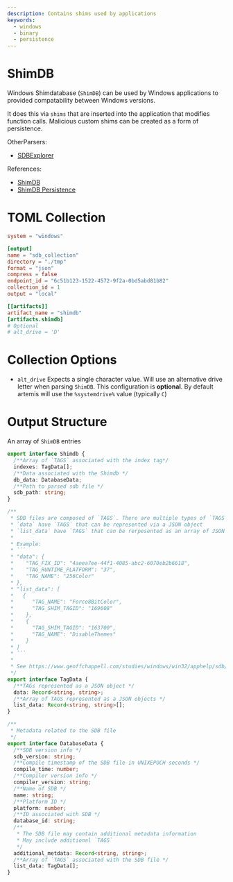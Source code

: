 ```yaml
---
description: Contains shims used by applications
keywords:
  - windows
  - binary
  - persistence
---
```


# ShimDB

Windows Shimdatabase (`ShimDB`) can be used by Windows applications to provided
compatability between Windows versions.

It does this via `shims` that are inserted into the application that modifies
function calls. Malicious custom shims can be created as a form of persistence.

OtherParsers:

- [SDBExplorer](https://ericzimmerman.github.io/)

References:

- [ShimDB](https://www.geoffchappell.com/studies/windows/win32/apphelp/sdb/index.htm)
- [ShimDB Persistence](https://www.mandiant.com/resources/blog/fin7-shim-databases-persistence)

# TOML Collection

```toml
system = "windows"

[output]
name = "sdb_collection"
directory = "./tmp"
format = "json"
compress = false
endpoint_id = "6c51b123-1522-4572-9f2a-0bd5abd81b82"
collection_id = 1
output = "local"

[[artifacts]]
artifact_name = "shimdb"
[artifacts.shimdb]
# Optional
# alt_drive = 'D'
```

# Collection Options

- `alt_drive` Expects a single character value. Will use an alternative drive
  letter when parsing `ShimDB`. This configuration is **optional**. By default
  artemis will use the `%systemdrive%` value (typically `C`)

# Output Structure

An array of `ShimDB` entries

````typescript
export interface Shimdb {
  /**Array of `TAGS` associated with the index tag*/
  indexes: TagData[];
  /**Data associated with the Shimdb */
  db_data: DatabaseData;
  /**Path to parsed sdb file */
  sdb_path: string;
}

/**
 * SDB files are composed of `TAGS`. There are multiple types of `TAGS`
 * `data` have `TAGS` that can be represented via a JSON object
 * `list_data` have `TAGS` that can be rerpesented as an array of JSON objects
 *
 * Example:
 * ```
 * "data": {
 *    "TAG_FIX_ID": "4aeea7ee-44f1-4085-abc2-6070eb2b6618",
 *    "TAG_RUNTIME_PLATFORM": "37",
 *    "TAG_NAME": "256Color"
 * },
 * "list_data": [
 *   {
 *      "TAG_NAME": "Force8BitColor",
 *      "TAG_SHIM_TAGID": "169608"
 *    },
 *    {
 *      "TAG_SHIM_TAGID": "163700",
 *      "TAG_NAME": "DisableThemes"
 *    }
 * ]
 * ```
 *
 * See https://www.geoffchappell.com/studies/windows/win32/apphelp/sdb/index.htm for complete list of `TAGS`
 */
export interface TagData {
  /**TAGs represented as a JSON object */
  data: Record<string, string>;
  /**Array of TAGS represented as a JSON objects */
  list_data: Record<string, string>[];
}

/**
 * Metadata related to the SDB file
 */
export interface DatabaseData {
  /**SDB version info */
  sdb_version: string;
  /**Compile timestamp of the SDB file in UNIXEPOCH seconds */
  compile_time: number;
  /**Compiler version info */
  compiler_version: string;
  /**Name of SDB */
  name: string;
  /**Platform ID */
  platform: number;
  /**ID associated with SDB */
  database_id: string;
  /**
   * The SDB file may contain additional metadata information
   * May include additional `TAGS`
   */
  additional_metdata: Record<string, string>;
  /**Array of `TAGS` associated with the SDB file */
  list_data: TagData[];
}
````
